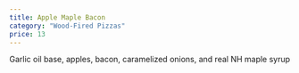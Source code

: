 ```yaml
---
title: Apple Maple Bacon
category: "Wood-Fired Pizzas"
price: 13
---
```


Garlic oil base, apples, bacon, caramelized onions, and real NH maple syrup